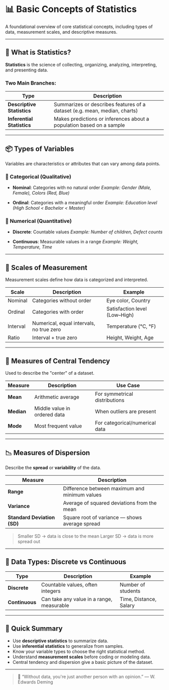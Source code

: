 # 📊 Basic Concepts of Statistics

A foundational overview of core statistical concepts, including types of data, measurement scales, and descriptive measures.

---

## 🧠 What is Statistics?

**Statistics** is the science of collecting, organizing, analyzing, interpreting, and presenting data.

### Two Main Branches:

| Type               | Description                                                                 |
|--------------------|-----------------------------------------------------------------------------|
| **Descriptive Statistics** | Summarizes or describes features of a dataset (e.g. mean, median, charts) |
| **Inferential Statistics** | Makes predictions or inferences about a population based on a sample       |

---

## 📦 Types of Variables

Variables are characteristics or attributes that can vary among data points.

### 🔹 Categorical (Qualitative)

- **Nominal**: Categories with no natural order 
  *Example: Gender (Male, Female), Colors (Red, Blue)*

- **Ordinal**: Categories with a meaningful order 
  *Example: Education level (High School < Bachelor < Master)*

### 🔸 Numerical (Quantitative)

- **Discrete**: Countable values 
  *Example: Number of children, Defect counts*

- **Continuous**: Measurable values in a range 
  *Example: Weight, Temperature, Time*

---

## 🎯 Scales of Measurement

Measurement scales define how data is categorized and interpreted.

| Scale     | Description                           | Example                        |
|-----------|---------------------------------------|--------------------------------|
| Nominal   | Categories without order              | Eye color, Country             |
| Ordinal   | Categories with order                 | Satisfaction level (Low–High) |
| Interval  | Numerical, equal intervals, no true zero | Temperature (°C, °F)          |
| Ratio     | Interval + true zero                  | Height, Weight, Age            |

---

## 📌 Measures of Central Tendency

Used to describe the "center" of a dataset.

| Measure | Description                            | Use Case                      |
|---------|----------------------------------------|-------------------------------|
| **Mean**   | Arithmetic average                      | For symmetrical distributions |
| **Median** | Middle value in ordered data            | When outliers are present     |
| **Mode**   | Most frequent value                     | For categorical/numerical data|

---

## 📉 Measures of Dispersion

Describe the **spread** or **variability** of the data.

| Measure            | Description                                        |
|--------------------|----------------------------------------------------|
| **Range**          | Difference between maximum and minimum values      |
| **Variance**       | Average of squared deviations from the mean        |
| **Standard Deviation (SD)** | Square root of variance — shows average spread    |

> Smaller SD → data is close to the mean 
> Larger SD → data is more spread out

---

## 🔢 Data Types: Discrete vs Continuous

| Type       | Description                                 | Example               |
|------------|---------------------------------------------|-----------------------|
| **Discrete**   | Countable values, often integers             | Number of students     |
| **Continuous** | Can take any value in a range, measurable    | Time, Distance, Salary |

---

## 🧭 Quick Summary

- Use **descriptive statistics** to summarize data.
- Use **inferential statistics** to generalize from samples.
- Know your variable types to choose the right statistical method.
- Understand **measurement scales** before coding or modeling data.
- Central tendency and dispersion give a basic picture of the dataset.

---

> 📘 “Without data, you're just another person with an opinion.” 
> — W. Edwards Deming
